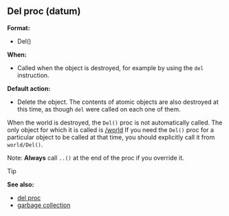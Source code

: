 ## Del proc (datum)

<!-- -->
**Format:**
+   Del()
<!-- -->
**When:**
+   Called when the object is destroyed, for example by using the `del`
    instruction.
<!-- -->
**Default action:**
+   Delete the object. The contents of atomic objects are also destroyed
    at this time, as though `del` were called on each one of them.


When the world is destroyed, the `Del()` proc is not
automatically called. The only object for which it is called is
[/world](/ref/world.md)  If you need the `Del()` proc for a particular object
to be called at that time, you should explicitly call it from
`world/Del()`. 

Note: **Always** call `..()` at the end of the
proc if you override it.

> [!TIP] 
> **See also:**
> +   [del proc](/ref/proc/del.md) 
> +   [garbage collection](/ref/DM/garbage.md) 